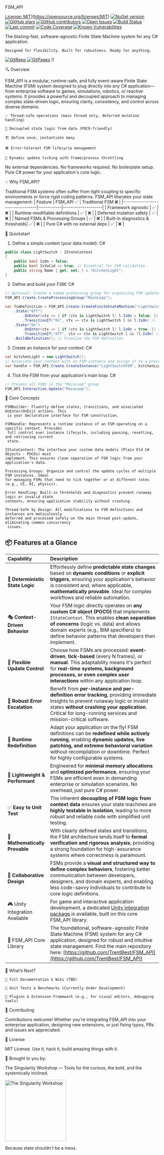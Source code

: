 ﻿FSM_API

[License: MIT](https://img.shields.io/badge/License-MIT-yellow.svg)](https://opensource.org/licenses/MIT)
[![NuGet version](https://img.shields.io/nuget/v/TheSingularityWorkshop.FSM_API?style=flat-square&logo=nuget&logoColor=white)](https://www.nuget.org/packages/TheSingularityWorkshop.FSM_API)
[![GitHub stars](https://img.shields.io/github/stars/TrentBest/FSM_API?style=social)](https://github.com/TrentBest/FSM_API/stargazers)
[![GitHub contributors](https://img.shields.io/github/contributors/TrentBest/FSM_API)](https://github.com/TrentBest/FSM_API/graphs/contributors)
[![Open Issues](https://img.shields.io/github/issues/TrentBest/FSM_API)](https://github.com/TrentBest/FSM_API/issues)
[![Build Status](https://img.shields.io/github/actions/workflow/status/TrentBest/FSM_API/dotnet.yml?branch=master&style=flat-square&logo=github)](https://github.com/TrentBest/FSM_API/actions?query=workflow%3A%22dotnet.yml%22+branch%3Amain)
[![Last commit](https://img.shields.io/github/last-commit/TrentBest/FSM_API/master)](https://github.com/TrentBest/FSM_API/commits/master)
[![Code Coverage](https://img.shields.io/codecov/c/github/TrentBest/FSM_API)](https://github.com/TrentBest/FSM_API/actions?query=workflow%3A%22dotnet.yml%22+branch%3Amain)
[![Known Vulnerabilities](https://snyk.io/test/github/TrentBest/FSM_API/badge.svg)](https://snyk.io/test/github/TrentBest/FSM_API)

The blazing-fast, software-agnostic Finite State Machine system for any C# application.

    Designed for flexibility. Built for robustness. Ready for anything.

[![GitRepo](https://img.shields.io/badge/GitHub-FSM_API-blue?logo=github)](https://github.com/TrentBest/FSM_API)
[![GitPages](https://img.shields.io/badge/Documentation-GitPages-orange?logo=github)](https://trentbest.github.io/FSM_API/)
[!

🔍 Overview

FSM_API is a modular, runtime-safe, and fully event-aware Finite State Machine (FSM) system designed to plug directly into any C# application—from enterprise software to games, simulations, robotics, or reactive systems. It provides a powerful and decoupled approach to managing complex state-driven logic, ensuring clarity, consistency, and control across diverse domains.

    ✅ Thread-safe operations (main thread only, deferred mutation handling)

    🧠 Decoupled state logic from data (POCO-friendly)

    🏗️ Define once, instantiate many

    🛠️ Error-tolerant FSM lifecycle management

    🧪 Dynamic update ticking with frame/process throttling

No external dependencies. No frameworks required. No boilerplate setup. Pure C# power for your application's core logic.


💡 Why FSM_API?

Traditional FSM systems often suffer from tight coupling to specific environments or force rigid coding patterns. FSM_API liberates your state management:
| Feature                          | FSM_API ✅ | Traditional FSM ❌ |
|----------------------------------|------------|--------------------|
| Framework agnostic               | ✅         | ❌                 |
| Runtime-modifiable definitions   | ✅         | ❌                 |
| Deferred mutation safety         | ✅         | ❌                 |
| Named FSMs & Processing Groups   | ✅         | ❌                 |
| Built-in diagnostics & thresholds| ✅         | ❌                 |
| Pure C# with no external deps    | ✅         | ❌                 |



🚀 Quickstart

1. Define a simple context (your data model):
C#
```csharp
public class LightSwitch : IStateContext
{
    public bool IsOn = false;
    public bool IsValid => true; // Essential for FSM validation
    public string Name { get; set; } = "KitchenLight";
}
```

2. Define and build your FSM:
C#
```csharp
// Optional: Create a named processing group for organizing FSM updates
FSM_API.Create.CreateProcessingGroup("MainLoop");

var fsmDefinition = FSM_API.Create.CreateFiniteStateMachine("LightSwitchFSM", processRate: 1, processingGroup: "MainLoop")
    .State("Off")
        .OnEnter(ctx => { if (ctx is LightSwitch l) l.IsOn = false; }) // Action when entering "Off" state
        .TransitionIf("On", ctx => ctx is LightSwitch l && l.IsOn) // Transition to "On" if IsOn is true
    .State("On")
        .OnEnter(ctx => { if (ctx is LightSwitch l) l.IsOn = true; }) // Action when entering "On" state
        .TransitionIf("Off", ctx => ctx is LightSwitch l && !l.IsOn) // Transition to "Off" if IsOn is false
    .BuildDefinition(); // Finalize the FSM definition
```

3. Create an instance for your context:
C#
```csharp
var kitchenLight = new LightSwitch();
// Associate your context with an FSM instance and assign it to a processing group
var handle = FSM_API.Create.CreateInstance("LightSwitchFSM", kitchenLight, "MainLoop");
```

4. Tick the FSM from your application's main loop:
C#
```csharp
// Process all FSMs in the "MainLoop" group
FSM_API.Interaction.Update("MainLoop");
```

🔧 Core Concepts

    FSMBuilder: Fluently define states, transitions, and associated OnEnter/OnExit actions. This
     is your declarative interface for FSM construction.

    FSMHandle: Represents a runtime instance of an FSM operating on a specific context. Provides
     full control over instance lifecycle, including pausing, resetting, and retrieving current 
     state.

    IStateContext: The interface your custom data models (Plain Old C# Objects - POCOs) must 
    implement. This ensures clean separation of FSM logic from your application's data.

    Processing Groups: Organize and control the update cycles of multiple FSM instances. Ideal 
    for managing FSMs that need to tick together or at different rates (e.g., UI, AI, physics).

    Error Handling: Built-in thresholds and diagnostics prevent runaway logic or invalid state 
    contexts, ensuring application stability without crashing.

    Thread-Safe by Design: All modifications to FSM definitions and instances are meticulously 
    deferred and processed safely on the main thread post-update, eliminating common concurrency
     issues.



## 📦 Features at a Glance

| Capability                      | Description                                                                                                                                                                                                                                                                                                                                    |
| :------------------------------ | :--------------------------------------------------------------------------------------------------------------------------------------------------------------------------------------------------------------------------------------------------------------------------------------------------------------------------------------------- |
| 🔄 **Deterministic State Logic** | Effortlessly define **predictable state changes** based on **dynamic conditions** or **explicit triggers**, ensuring your application's behavior is consistent and, where applicable, **mathematically provable**. Ideal for complex workflows and reliable automation.                                                                                   |
| 🎭 **Context-Driven Behavior** | Your FSM logic directly operates on **any custom C# object (POCO)** that implements `IStateContext`. This enables **clean separation of concerns** (logic vs. data) and allows domain experts (e.g., BIM specifiers) to define behavior patterns that developers then implement.                                                                 |
| 🧪 **Flexible Update Control** | Choose how FSMs are processed: **event-driven**, **tick-based** (every N frames), or **manual**. This adaptability means it's perfect for **real-time systems, background processes, or even complex user interactions** within any application loop.                                                                                             |
| 🧯 **Robust Error Escalation** | Benefit from **per-instance and per-definition error tracking**, providing immediate insights to prevent runaway logic or invalid states **without crashing your application**. Critical for long-running services and mission-critical software.                                                                                              |
| 🔁 **Runtime Redefinition** | Adapt your application on the fly! FSM definitions can be **redefined while actively running**, enabling **dynamic updates, live patching, and extreme behavioral variation** without recompilation or downtime. Perfect for highly configurable systems.                                                                                      |
| 🎯 **Lightweight & Performant** | Engineered for **minimal memory allocations** and **optimized performance**, ensuring your FSMs are efficient even in demanding enterprise or simulation scenarios. No overhead, just pure C# power.                                                                                                                                        |
| ✅ **Easy to Unit Test** | The inherent **decoupling of FSM logic from context data** ensures your state machines are **highly testable in isolation**, leading to more robust and reliable code with simplified unit testing.                                                                                                                                        |
| 💯 **Mathematically Provable** | With clearly defined states and transitions, the FSM architecture lends itself to **formal verification and rigorous analysis**, providing a strong foundation for high-assurance systems where correctness is paramount.                                                                                                                       |
| 🤝 **Collaborative Design** | FSMs provide a **visual and structured way to define complex behaviors**, fostering better communication between developers, designers, and domain experts, and enabling less code-savvy individuals to contribute to core logic definitions.   |
|  🎮 Unity Integration Available | For game and interactive application development, a dedicated [Unity integration package](https://github.com/TrentBest/FSM_API_Unity) is available, built on this core FSM_API library.  |
| 🧠 FSM_API Core Library | The foundational, software-agnostic Finite State Machine (FSM) system for any C# application, designed for robust and intuitive state management. Find the main repository here: [https://github.com/TrentBest/FSM_API](https://github.com/TrentBest/FSM_API) |



📘 What’s Next?

    📖 Full Documentation & Wiki (TBD)

    🧪 Unit Tests & Benchmarks (Currently Under Development)

    🔌 Plugins & Extension Framework (e.g., for visual editors, debugging tools)



🤝 Contributing

Contributions welcome! Whether you're integrating FSM_API into your enterprise application, designing new extensions, or just fixing typos, PRs and issues are appreciated.



📄 License

MIT License. Use it, hack it, build amazing things with it.



🧠 Brought to you by:

The Singularity Workshop — Tools for the curious, the bold, and the systemically inclined.

<img src="https://raw.githubusercontent.com/TrentBest/FSM_API/main/assets/TheSingularityWorkshop.jpg" alt="The Singularity Workshop" width="200" height="200">

Because state shouldn't be a mess.
